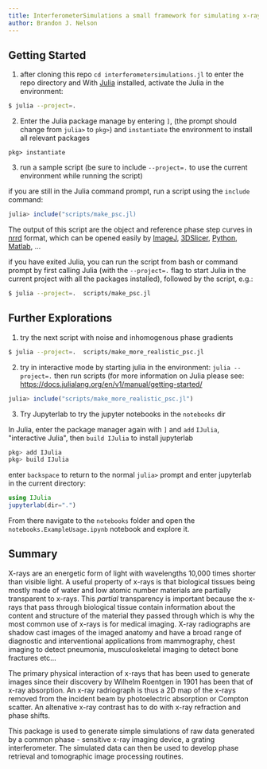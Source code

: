 ```yaml
---
title: InterferometerSimulations a small framework for simulating x-ray grating interferometry in Julia
author: Brandon J. Nelson
---
```



## Getting Started

1. after cloning this repo `cd interferometersimulations.jl` to enter the repo directory and With [Julia](https://julialang.org/) installed, activate the Julia in the environment:
```bash
$ julia --project=.
```
2. Enter the Julia package manage by entering `]`, (the prompt should change from `julia>` to `pkg>`) and `instantiate` the environment to install all relevant packages
```
pkg> instantiate
```
3. run a sample script (be sure to include `--project=.` to use the current environment while running the script)

if you are still in the Julia command prompt, run a script using the `include` command:

```julia
julia> include("scripts/make_psc.jl)
```

The output of this script are the object and reference phase step curves in [nrrd](https://teem.sourceforge.net/nrrd/format.html) format, which can be opened easily by [ImageJ](https://imagej.net/libs/scifio), [3DSlicer](https://slicer.readthedocs.io/en/v4.11/user_guide/data_loading_and_saving.html), [Python](https://pypi.org/project/pynrrd/), [Matlab](https://www.mathworks.com/help/medical-imaging/ref/nrrdread.html), ...

if you have exited Julia, you can run the script from bash or command prompt by first calling Julia (with the `--project=.` flag to start Julia in the current project with all the packages installed), followed by the script, e.g.:

```bash
$ julia --project=.  scripts/make_psc.jl
```

## Further Explorations

1. try the next script with noise and inhomogenous phase gradients

```bash
$ julia --project=.  scripts/make_more_realistic_psc.jl
```

2. try in interactive mode by starting julia in the environment: `julia --project=.` then run scripts (for more information on Julia please see: <https://docs.julialang.org/en/v1/manual/getting-started/>

```julia
julia> include("scripts/make_more_realistic_psc.jl")
```

3. Try Jupyterlab to try the jupyter notebooks in the `notebooks` dir

In Julia, enter the package manager again with `]` and `add` `IJulia`, "interactive Julia", then `build IJulia` to install jupyterlab

```julia
pkg> add IJulia
pkg> build IJulia
```

enter `backspace` to return to the normal `julia>` prompt and enter jupyterlab in the current directory:

```julia
using IJulia
jupyterlab(dir=".")
```

From there navigate to the `notebooks` folder and open the `notebooks.ExampleUsage.ipynb` notebook and explore it.

## Summary

X-rays are an energetic form of light with wavelengths 10,000 times shorter than visible light. A useful property of x-rays is that biological tissues being mostly made of water and low atomic number materials are partially transparent to x-rays. This *partial* transparency is important because the x-rays that pass through biological tissue contain information about the content and structure of the material they passed through which is why the most common use of x-rays is for medical imaging. X-ray radiographs are shadow cast images of the imaged anatomy and have a broad range of diagnostic and interventional applications from mammography, chest imaging to detect pneumonia, musculoskeletal imaging to detect bone fractures etc... 

The primary physical interaction of x-rays that has been used to generate images since their discovery by Wilhelm Roentgen in 1901 has been that of x-ray absorption. An x-ray radriograph is thus a 2D map of the x-rays removed from the incident beam by photoelectric absorption or Compton scatter. An altenative x-ray contrast has to do with x-ray refraction and phase shifts.

This package is used to generate simple simulations of raw data generated by a common phase - sensitive x-ray imaging device, a grating interferometer. The simulated data can then be used to develop phase retrieval and tomographic image processing routines.

